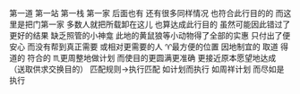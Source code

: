 第一道 第一站 第一栈 第一家
后面也有 还有很多同样情况 也符合此行目的的
而这里是把门第一家
多数人就把所载卸在这儿 也算达成此行目的
虽然可能因此错过了更好的结果
缺乏照管的小神龛 此地的黄鼠狼等小动物得了全部的实惠
只付出了便安心 而没有帮到真正需要 或相对更需要的人
♈︎最方便的位置 因地制宜的 取道 得道的 符合的
♏︎更周整地做计划 而使目的更圆满更准确 更接近原本愿望地达成
（送取供求交换目的）
匹配规则→执行匹配
如计划而执行 如周祥计划 而尽如是执行
